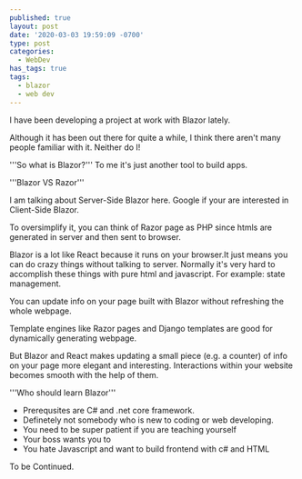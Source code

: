 ```yaml
---
published: true
layout: post
date: '2020-03-03 19:59:09 -0700'
type: post
categories:
  - WebDev
has_tags: true
tags:
  - blazor
  - web dev
---
```

I have been developing a project at work with Blazor lately.

Although it has been out there for quite a while, I think there aren't many people familiar with it. Neither do I!

'''So what is Blazor?'''
To me it's just another tool to build apps.

'''Blazor VS Razor'''

I am talking about Server-Side Blazor here. Google if your are interested in Client-Side Blazor. 

To oversimplify it, you can think of Razor page as PHP since htmls are generated in server and then sent to browser.

Blazor is a lot like React because it runs on your browser.It just means you can do crazy things without talking to server. Normally it's very hard to accomplish these things with pure html and javascript. For example: state management.

You can update info on your page built with Blazor without refreshing the whole webpage.

Template engines like Razor pages and Django templates are good for dynamically generating webpage.

But Blazor and React makes updating a small piece (e.g. a counter) of info on your page more elegant and interesting. Interactions within your website becomes smooth with the help of them.

'''Who should learn Blazor'''
- Prerequsites are C# and .net core framework.
- Definetely not somebody who is new to coding or web developing.
- You need to be super patient if you are teaching yourself
- Your boss wants you to
- You hate Javascript and want to build frontend with c# and HTML

To be Continued.
